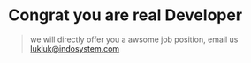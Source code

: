 
# Congrat you are real Developer

> we will directly offer you a awsome job position, email us lukluk@indosystem.com
